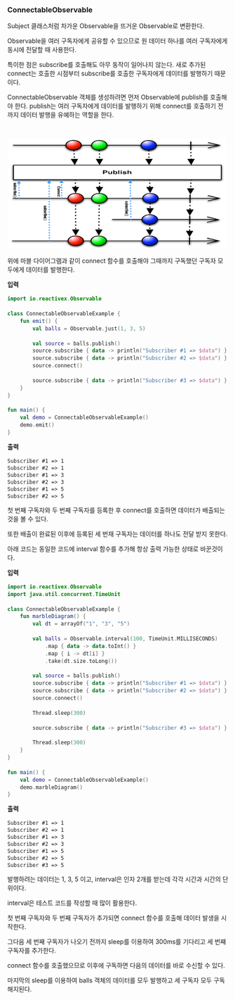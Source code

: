 ### ConnectableObservable

Subject 클래스처럼 차가운 Observable을 뜨거운 Observable로 변환한다.

Observable을 여러 구독자에게 공유할 수 있으므로 원 데이터 하나를 여러 구독자에게 동시에 전달할 때 사용한다. 

특이한 점은 subscribe를 호출해도 아무 동작이 일어나지 않는다. 새로 추가된 connect는 호출한 시점부터 subscribe를 호출한 구독자에게 데이터를 발행하기 때문이다. </br>

ConnectableObservable 객체를 생성하려면 먼저 Observable에 publish를 호출해야 한다. publish는 여러 구독자에게 데이터를 발행하기 위해 connect를 호출하기 전까지 데이터 발행을 유예하는 역할을 한다.

</br>

<img src="https://github.com/Im-Tae/RxJava2_Study/blob/master/image/ConnectableObservable.png?raw=true" width = "500" height = "250"  /> </br>



위에 마블 다이어그램과 같이 connect 함수를 호출해야 그때까지 구독했던 구독자 모두에게 데이터를 발행한다.</br>



**입력**

```kotlin
import io.reactivex.Observable

class ConnectableObservableExample {
    fun emit() {
        val balls = Observable.just(1, 3, 5)

        val source = balls.publish()
        source.subscribe { data -> println("Subscriber #1 => $data") }
        source.subscribe { data -> println("Subscriber #2 => $data") }
        source.connect()

        source.subscribe { data -> println("Subscriber #3 => $data") }
    }
}

fun main() {
    val demo = ConnectableObservableExample()
    demo.emit()
}
```

**출력**

```
Subscriber #1 => 1
Subscriber #2 => 1
Subscriber #1 => 3
Subscriber #2 => 3
Subscriber #1 => 5
Subscriber #2 => 5
```

첫 번째 구독자와 두 번째 구독자를 등록한 후 connect를 호출하면 데이터가 배출되는 것을 볼 수 있다.

또한 배출이 완료된 이후에 등록된 세 번재 구독자는 데이터를 하나도 전달 받지 못한다.



아래 코드는 동일한 코드에 interval 함수를 추가해 항상 출력 가능한 상태로 바꾼것이다.</br>



**입력**

```kotlin
import io.reactivex.Observable
import java.util.concurrent.TimeUnit

class ConnectableObservableExample {
    fun marbleDiagram() {
        val dt = arrayOf("1", "3", "5")

        val balls = Observable.interval(100, TimeUnit.MILLISECONDS)
            .map { data -> data.toInt() }
            .map { i -> dt[i] }
            .take(dt.size.toLong())

        val source = balls.publish()
        source.subscribe { data -> println("Subscriber #1 => $data") }
        source.subscribe { data -> println("Subscriber #2 => $data") }
        source.connect()

        Thread.sleep(300)

        source.subscribe { data -> println("Subscriber #3 => $data") }

        Thread.sleep(300)
    }
}

fun main() {
    val demo = ConnectableObservableExample()
    demo.marbleDiagram()
}
```

**출력**

```
Subscriber #1 => 1
Subscriber #2 => 1
Subscriber #1 => 3
Subscriber #2 => 3
Subscriber #1 => 5
Subscriber #2 => 5
Subscriber #3 => 5
```

발행하려는 데이터는 1, 3, 5 이고, interval은 인자 2개를 받는데 각각 시간과 시간의 단위이다.

interval은 테스트 코드를 작성할 때 많이 활용한다.</br>



첫 번째 구독자와 두 번째 구독자가 추가되면 connect 함수를 호출해 데이터 발생을 시작한다.

그다음 세 번째 구독자가 나오기 전까지 sleep를 이용하여 300ms를 기다리고 세 번째 구독자를 추가한다.

connect 함수를 호출했으므로 이후에 구독하면 다음의 데이터를 바로 수신할 수 있다.

마지막의 sleep를 이용하여 balls 객체의 데이터를 모두 발행하고 세 구독자 모두 구독 해지된다.